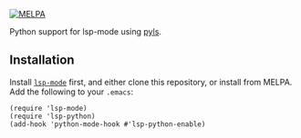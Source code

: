 [![MELPA](https://melpa.org/packages/lsp-python-badge.svg)](https://melpa.org/#/lsp-python)

Python support for lsp-mode using [pyls](https://github.com/palantir/python-language-server).

## Installation

Install [`lsp-mode`](https://github.com/emacs-lsp/lsp-mode) first, and either clone
this repository, or install from MELPA. Add the following to your `.emacs`:

```emacs-lisp
(require 'lsp-mode)
(require 'lsp-python)
(add-hook 'python-mode-hook #'lsp-python-enable)
```
